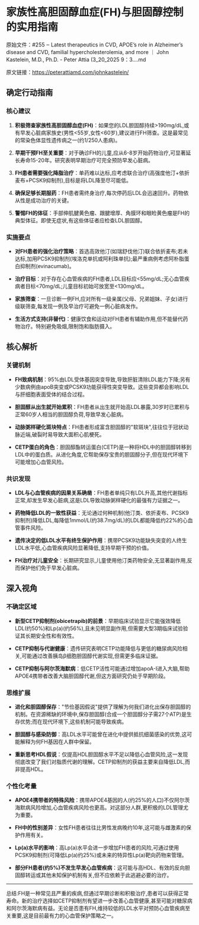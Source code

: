 # 家族性高胆固醇血症(FH)与胆固醇控制的实用指南

原始文件：#255 ‒ Latest therapeutics in CVD, APOE’s role in Alzheimer’s disease and CVD, familial hypercholesterolemia, and more ｜ John Kastelein, M.D., Ph.D. - Peter Attia (3_20_2025 9：3….md

原文链接：https://peterattiamd.com/johnkastelein/

## 确定行动指南

### 核心建议

1. **积极筛查家族性高胆固醇血症(FH)**：如果您的LDL胆固醇持续>190mg/dL,或有早发心脏病家族史(男性<55岁,女性<60岁),建议进行FH筛查。这是最常见的常染色体显性遗传病之一(约1/250人患病)。

2. **早期干预FH至关重要**：对于确诊FH的儿童,应从6-8岁开始药物治疗,可显著延长寿命15-20年。研究表明早期治疗可完全预防早发心脏病。

3. **FH患者需要强化降脂治疗**：单药难以达标,应考虑联合治疗(高强度他汀+依折麦布+PCSK9抑制剂),目标是将LDL降至尽可能低。

4. **确保足够长期服药**：FH患者需终身治疗,每次停药后LDL会迅速回升。药物依从性是成功治疗的关键。

5. **警惕FH的体征**：手部伸肌腱黄色瘤、跟腱增厚、角膜环和眼睑黄色瘤是FH的典型体征。即使无症状,有这些体征者应检查LDL胆固醇。

### 实施要点

- **对FH患者的强化治疗策略**：首选高效他汀(如瑞舒伐他汀)联合依折麦布;若未达标,加用PCSK9抑制剂(埃洛克单抗或阿利珠单抗);最严重病例考虑阿朴脂蛋白抑制剂(evinacumab)。

- **治疗目标**：对于存在心血管疾病的FH患者,LDL目标应<55mg/dL;无心血管疾病者目标<70mg/dL;儿童目标初始可放宽至<130mg/dL。

- **家族筛查**：一旦诊断一例FH,应对所有一级亲属(父母、兄弟姐妹、子女)进行级联筛查,每发现一例及早治疗可避免一例心脏病发作。

- **生活方式支持(非替代)**：健康饮食和运动对FH患者有辅助作用,但不能替代药物治疗。特别避免吸烟,限制饱和脂肪摄入。

## 核心解析

### 关键机制

- **FH致病机制**：95%由LDL受体基因突变导致,导致肝脏清除LDL能力下降;另有少数病例由apoB突变或PCSK9功能获得性突变导致。这些变异都会影响LDL与肝细胞表面受体的结合过程。

- **胆固醇从出生就开始累积**：FH患者从出生就开始高LDL暴露,30岁时已累积与正常60岁人相当的胆固醇负荷,导致早发心脏病。

- **动脉粥样硬化斑块特点**：FH患者形成富含胆固醇的"软斑块",往往位于冠状动脉近端,破裂时易导致大面积心肌梗死。

- **CETP蛋白的角色**：胆固醇酯转运蛋白(CETP)是一种将HDL中的胆固醇转移到LDL中的蛋白质。从进化角度,它帮助保存宝贵的胆固醇分子,但在现代环境下可能增加心血管风险。

### 共识发现

- **LDL与心血管疾病的因果关系确凿**：FH患者单纯只有LDL升高,其他代谢指标正常,却发生早发心脏病,这是LDL导致动脉粥样硬化的最强有力证据之一。

- **药物降低LDL的一致性获益**：无论通过何种机制(他汀类、依折麦布、PCSK9抑制剂)降低LDL,每降低1mmol/L(约38.7mg/dL)的LDL都能降低约22%的心血管事件风险。

- **遗传决定的低LDL水平有终生保护作用**：携带PCSK9功能缺失突变的人终生LDL水平低,心血管疾病风险显著降低,支持早期干预的价值。

- **FH治疗对儿童安全**：长期研究显示,儿童使用他汀类药物安全,无显著副作用,反而保护他们免于早发心脏病。

## 深入视角

### 不确定区域

- **新型CETP抑制剂(obicetrapib)的前景**：早期临床试验显示它能强效降低LDL(约50%)和Lp(a)(约56%),且未见明显副作用,但需要大型3期临床试验验证其长期安全性和有效性。

- **CETP抑制与代谢健康**：遗传研究表明CETP功能降低与更低的糖尿病风险相关,可能通过改善胰岛β细胞胆固醇代谢实现,但需更多临床证据。

- **CETP抑制与阿尔茨海默病**：低CETP活性可能通过增加apoA-I进入大脑,帮助APOE4携带者改善大脑胆固醇代谢,但这方面研究仍处于早期阶段。

### 思维扩展

- **进化和胆固醇保存**："节俭基因假说"提供了理解为何我们进化出保存胆固醇的机制。在资源稀缺的环境中,保存胆固醇(合成一个胆固醇分子需27个ATP)是生存优势;而在现代环境下,这些机制可能导致疾病。

- **胆固醇与感染防御**：高LDL水平可能曾在进化中提供抵抗细菌感染的优势,这可能解释为何FH基因在人群中保留。

- **重新思考HDL假说**：仅提高HDL胆固醇水平不足以降低心血管风险,这一发现彻底改变了我们对脂质代谢的理解。CETP抑制剂的获益主要来自降低LDL,而非提高HDL。

### 个性化考量

- **APOE4携带者的特殊风险**：携带APOE4基因的人(约25%的人口)不仅阿尔茨海默病风险增加,心血管疾病风险也更高。对这部分人群,更积极的LDL管理尤为重要。

- **FH中的性别差异**：女性FH患者往往比男性发病晚约10年,这可能与雌激素的保护作用有关。

- **Lp(a)水平的影响**：高Lp(a)水平会进一步增加FH患者的风险,可通过使用PCSK9抑制剂(可降低Lp(a)约25%)或未来的特异性Lp(a)靶向药物来管理。

- **部分FH患者(约5%)不发生早发心血管疾病**：这可能与高HDL、有效的反向胆固醇转运或其他未知保护机制有关,但不应依赖于此逃避必要的治疗。

---

总结:FH是一种常见且严重的疾病,但通过早期诊断和积极治疗,患者可以获得正常寿命。新的治疗选择如CETP抑制剂有望进一步改善心血管健康,甚至可能对糖尿病和阿尔茨海默病有益。无论是否患有FH,维持较低的LDL水平对预防心血管疾病至关重要,这是目前最有力的心血管保护策略之一。